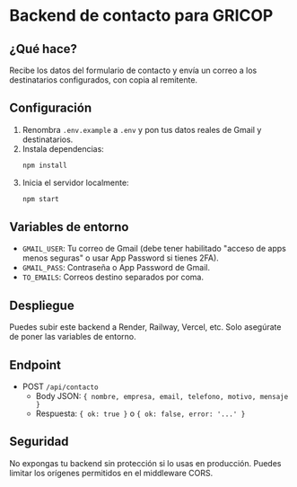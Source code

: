 # Backend de contacto para GRICOP

## ¿Qué hace?
Recibe los datos del formulario de contacto y envía un correo a los destinatarios configurados, con copia al remitente.

## Configuración
1. Renombra `.env.example` a `.env` y pon tus datos reales de Gmail y destinatarios.
2. Instala dependencias:
   ```bash
   npm install
   ```
3. Inicia el servidor localmente:
   ```bash
   npm start
   ```

## Variables de entorno
- `GMAIL_USER`: Tu correo de Gmail (debe tener habilitado "acceso de apps menos seguras" o usar App Password si tienes 2FA).
- `GMAIL_PASS`: Contraseña o App Password de Gmail.
- `TO_EMAILS`: Correos destino separados por coma.

## Despliegue
Puedes subir este backend a Render, Railway, Vercel, etc. Solo asegúrate de poner las variables de entorno.

## Endpoint
- POST `/api/contacto`
  - Body JSON: `{ nombre, empresa, email, telefono, motivo, mensaje }`
  - Respuesta: `{ ok: true }` o `{ ok: false, error: '...' }`

## Seguridad
No expongas tu backend sin protección si lo usas en producción. Puedes limitar los orígenes permitidos en el middleware CORS.
